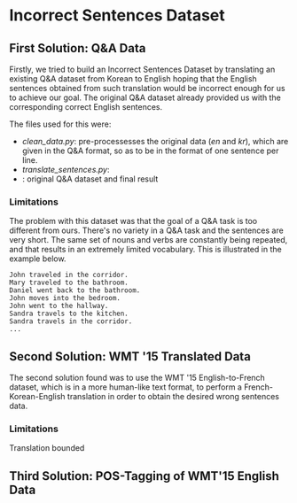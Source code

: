 
# Incorrect Sentences Dataset

## First Solution: Q&A Data
Firstly, we tried to build an Incorrect Sentences Dataset by translating an existing Q&A dataset from Korean to English hoping that the English sentences obtained from such translation would be incorrect enough for us to achieve our goal. The original Q&A dataset already provided us with the corresponding correct English sentences.

The files used for this were:
* *clean_data.py*: pre-processesses the original data (*en* and *kr*), which are given in the Q&A format, so as to be in the format of one sentence per line.
* *translate_sentences.py*:
* : original Q&A dataset and final result

### Limitations
The problem with this dataset was that the goal of a Q&A task is too different from ours. There's no variety in a Q&A task and the sentences are very short. The same set of nouns and verbs are constantly being repeated, and that results in an extremely limited vocabulary. This is illustrated in the example below.

```
John traveled in the corridor.
Mary traveled to the bathroom.
Daniel went back to the bathroom.
John moves into the bedroom.
John went to the hallway.
Sandra travels to the kitchen.
Sandra travels in the corridor.
...
```

## Second Solution: WMT '15 Translated Data
The second solution found was to use the WMT '15 English-to-French dataset, which is in a more human-like text format, to perform a French-Korean-English translation in order to obtain the desired wrong sentences data.

### Limitations
Translation bounded


## Third Solution: POS-Tagging of WMT'15 English Data


